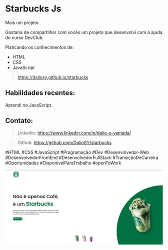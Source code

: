 <h1>Starbucks Js</h1>

<p>Mais um projeto</p>
<p>Gostaria de compartilhar com vocês um projeto que desenvolvi com a ajuda do curso DevClub.</p>
<p>Platicando os conhecimentos de:</p>
<ul>
        <li>HTML</li>
        <li>CSS</li>
        <li>JavaScript</li>
</ul>

> https://daliosy.github.io/starbucks

<h2>Habilidades recentes:</h2>

Aprendi  no JavaScript.

<h2>Contato:</h2>

> Linkedin: https://www.linkedin.com/in/dalio-s-yamada/

> Github: https://github.com/DalioSY/starbucks


#HTML #CSS #JavaScript #Programação  #Dev #Desenvolvedor-Web #DesenvolvedorFrontEnd #DesenvolvedorFullStack #TransiçãoDeCarreira #Oportunidades #DisponívelParaTrabalho #openToWork

<img src="./assets/starbucks-web.png"/>
